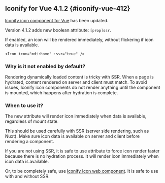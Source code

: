 ## Iconify for Vue 4.1.2 {#iconify-vue-412}

[Iconify icon component for Vue](/docs/icon-components/vue/) has been updated.

Version 4.1.2 adds new boolean attribute: `[prop]ssr`.

If enabled, an icon will be rendered immediately, without flickering if icon data is available.

```vue
<Icon icon="mdi:home" :ssr="true" />
```

### Why is it not enabled by default?

Rendering dynamically loaded content is tricky with SSR. 
When a page is hydrated, content rendered on server and client must match. 
To avoid issues, Iconify icon components do not render anything until the component is mounted, which happens after hydration is complete.

### When to use it?

The new attribute will render icon immediately when data is available, regardless of mount state.

This should be used carefully with SSR (server side rendering, such as Nuxt).
Make sure icon data is available on server and client before rendering a component.

If you are not using SSR, it is safe to use attribute to force icon render faster because there is no hydration process.
It will render icon immediately when icon data is available.

Or, to be completely safe, use [Iconify Icon web component](/docs/iconify-icon/). It is safe to use with and without SSR.
